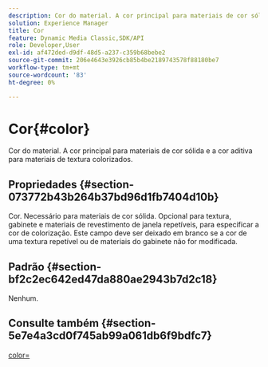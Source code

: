 ```yaml
---
description: Cor do material. A cor principal para materiais de cor sólida e a cor aditiva para materiais de textura colorizados.
solution: Experience Manager
title: Cor
feature: Dynamic Media Classic,SDK/API
role: Developer,User
exl-id: af472ded-d9df-48d5-a237-c359b68bebe2
source-git-commit: 206e4643e3926cb85b4be2189743578f88180be7
workflow-type: tm+mt
source-wordcount: '83'
ht-degree: 0%

---
```


# Cor{#color}

Cor do material. A cor principal para materiais de cor sólida e a cor aditiva para materiais de textura colorizados.

## Propriedades {#section-073772b43b264b37bd96d1fb7404d10b}

Cor. Necessário para materiais de cor sólida. Opcional para textura, gabinete e materiais de revestimento de janela repetíveis, para especificar a cor de colorização. Este campo deve ser deixado em branco se a cor de uma textura repetível ou de materiais do gabinete não for modificada.

## Padrão {#section-bf2c2ec642ed47da880ae2943b7d2c18}

Nenhum.

## Consulte também {#section-5e7e4a3cd0f745ab99a061db6f9bdfc7}

[color=](../../../../../ir-api/http-protocol/image-rendering-api-ref/c-ir-http-protocol-ref/c-ir-http-protocol-command-reference/r-ir-http-color.md#reference-ea3cba9edfe94dbab86d8f123a9ed0aa)
